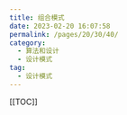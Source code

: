 ```yaml
---
title: 组合模式
date: 2023-02-20 16:07:58
permalink: /pages/20/30/40/
category: 
  - 算法和设计
  - 设计模式
tag: 
  - 设计模式
---
```


<!-- more -->
[[TOC]]

